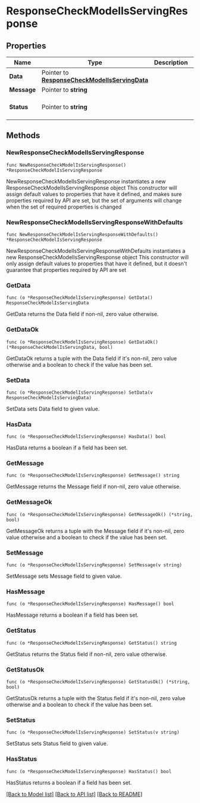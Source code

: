 # ResponseCheckModelIsServingResponse

## Properties

Name | Type | Description | Notes
------------ | ------------- | ------------- | -------------
**Data** | Pointer to [**ResponseCheckModelIsServingData**](ResponseCheckModelIsServingData.md) |  | [optional] 
**Message** | Pointer to **string** |  | [optional] 
**Status** | Pointer to **string** |  | [optional] [default to "success"]

## Methods

### NewResponseCheckModelIsServingResponse

`func NewResponseCheckModelIsServingResponse() *ResponseCheckModelIsServingResponse`

NewResponseCheckModelIsServingResponse instantiates a new ResponseCheckModelIsServingResponse object
This constructor will assign default values to properties that have it defined,
and makes sure properties required by API are set, but the set of arguments
will change when the set of required properties is changed

### NewResponseCheckModelIsServingResponseWithDefaults

`func NewResponseCheckModelIsServingResponseWithDefaults() *ResponseCheckModelIsServingResponse`

NewResponseCheckModelIsServingResponseWithDefaults instantiates a new ResponseCheckModelIsServingResponse object
This constructor will only assign default values to properties that have it defined,
but it doesn't guarantee that properties required by API are set

### GetData

`func (o *ResponseCheckModelIsServingResponse) GetData() ResponseCheckModelIsServingData`

GetData returns the Data field if non-nil, zero value otherwise.

### GetDataOk

`func (o *ResponseCheckModelIsServingResponse) GetDataOk() (*ResponseCheckModelIsServingData, bool)`

GetDataOk returns a tuple with the Data field if it's non-nil, zero value otherwise
and a boolean to check if the value has been set.

### SetData

`func (o *ResponseCheckModelIsServingResponse) SetData(v ResponseCheckModelIsServingData)`

SetData sets Data field to given value.

### HasData

`func (o *ResponseCheckModelIsServingResponse) HasData() bool`

HasData returns a boolean if a field has been set.

### GetMessage

`func (o *ResponseCheckModelIsServingResponse) GetMessage() string`

GetMessage returns the Message field if non-nil, zero value otherwise.

### GetMessageOk

`func (o *ResponseCheckModelIsServingResponse) GetMessageOk() (*string, bool)`

GetMessageOk returns a tuple with the Message field if it's non-nil, zero value otherwise
and a boolean to check if the value has been set.

### SetMessage

`func (o *ResponseCheckModelIsServingResponse) SetMessage(v string)`

SetMessage sets Message field to given value.

### HasMessage

`func (o *ResponseCheckModelIsServingResponse) HasMessage() bool`

HasMessage returns a boolean if a field has been set.

### GetStatus

`func (o *ResponseCheckModelIsServingResponse) GetStatus() string`

GetStatus returns the Status field if non-nil, zero value otherwise.

### GetStatusOk

`func (o *ResponseCheckModelIsServingResponse) GetStatusOk() (*string, bool)`

GetStatusOk returns a tuple with the Status field if it's non-nil, zero value otherwise
and a boolean to check if the value has been set.

### SetStatus

`func (o *ResponseCheckModelIsServingResponse) SetStatus(v string)`

SetStatus sets Status field to given value.

### HasStatus

`func (o *ResponseCheckModelIsServingResponse) HasStatus() bool`

HasStatus returns a boolean if a field has been set.


[[Back to Model list]](../README.md#documentation-for-models) [[Back to API list]](../README.md#documentation-for-api-endpoints) [[Back to README]](../README.md)


